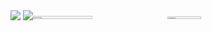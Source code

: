 <div style="display: flex;">
    <div>
        <a href="https://www.youtube.com/channel/UCSSabGhvT3y9vMWhK44LtBQ" target="_blank"><img src="https://img.shields.io/badge/YouTube-FF0000?style=for-the-badge&logo=youtube&logoColor=white"/></a>
        <a href="https://www.tiktok.com/@eovitor.dev" target="_blank"><img src="https://img.shields.io/badge/TikTok-000000?style=for-the-badge&logo=tiktok&logoColor=white"/></a>
    </div>
    <div style="flex: 1;">
        <img src="https://github-readme-stats.vercel.app/api?username=its-vitor&show_icons=true&count_private=true&theme=midnight-purple" style="width: 45%;" />
        <img src="https://github-readme-stats.vercel.app/api/top-langs/?username=its-vitor&layout=compact&theme=midnight-purple" style="width: 34%;" />
    </div>
</div>
